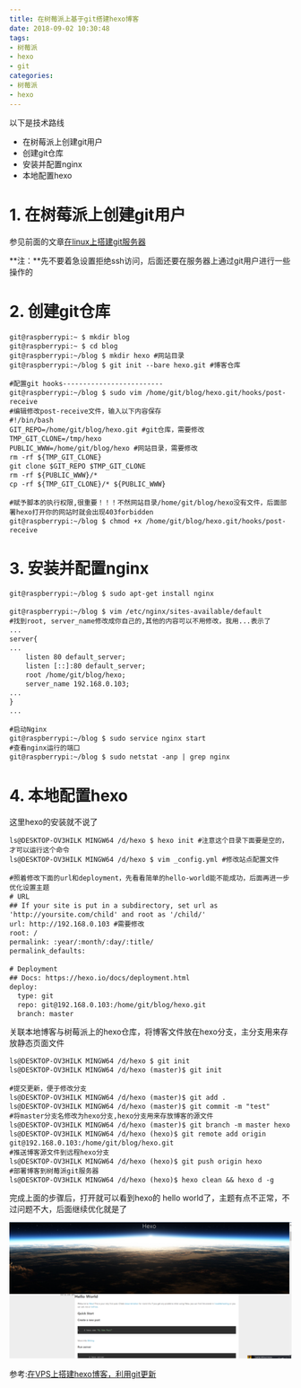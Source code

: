 ```yaml
---
title: 在树莓派上基于git搭建hexo博客
date: 2018-09-02 10:30:48
tags:
- 树莓派
- hexo
- git
categories:
- 树莓派
- hexo
---
```


以下是技术路线

- 在树莓派上创建git用户
- 创建git仓库
- 安装并配置nginx
- 本地配置hexo

<!--more-->

# 1. 在树莓派上创建git用户

参见前面的文章[在linux上搭建git服务器](https://ljessons.github.io/2018/08/23/%E5%9C%A8linux%E4%B8%8A%E6%90%AD%E5%BB%BAgit%E6%9C%8D%E5%8A%A1%E5%99%A8/)

**注：**先不要着急设置拒绝ssh访问，后面还要在服务器上通过git用户进行一些操作的

# 2. 创建git仓库

```shell
git@raspberrypi:~ $ mkdir blog
git@raspberrypi:~ $ cd blog
git@raspberrypi:~/blog $ mkdir hexo #网站目录
git@raspberrypi:~/blog $ git init --bare hexo.git #博客仓库

#配置git hooks-------------------------
git@raspberrypi:~/blog $ sudo vim /home/git/blog/hexo.git/hooks/post-receive
#编辑修改post-receive文件，输入以下内容保存
#!/bin/bash
GIT_REPO=/home/git/blog/hexo.git #git仓库，需要修改
TMP_GIT_CLONE=/tmp/hexo
PUBLIC_WWW=/home/git/blog/hexo #网站目录，需要修改
rm -rf ${TMP_GIT_CLONE}
git clone $GIT_REPO $TMP_GIT_CLONE
rm -rf ${PUBLIC_WWW}/*
cp -rf ${TMP_GIT_CLONE}/* ${PUBLIC_WWW}

#赋予脚本的执行权限,很重要！！！不然网站目录/home/git/blog/hexo没有文件，后面部署hexo打开你的网站时就会出现403forbidden
git@raspberrypi:~/blog $ chmod +x /home/git/blog/hexo.git/hooks/post-receive
```

# 3. 安装并配置nginx

```shell
git@raspberrypi:~/blog $ sudo apt-get install nginx

git@raspberrypi:~/blog $ vim /etc/nginx/sites-available/default
#找到root, server_name修改成你自己的,其他的内容可以不用修改，我用...表示了
...
server{
...
	listen 80 default_server;
    listen [::]:80 default_server;
    root /home/git/blog/hexo;
    server_name 192.168.0.103;
...
}
...

#启动Nginx
git@raspberrypi:~/blog $ sudo service nginx start
#查看nginx运行的端口
git@raspberrypi:~/blog $ sudo netstat -anp | grep nginx
```

# 4. 本地配置hexo

这里hexo的安装就不说了

```shell
ls@DESKTOP-OV3HILK MINGW64 /d/hexo $ hexo init #注意这个目录下面要是空的，才可以运行这个命令
ls@DESKTOP-OV3HILK MINGW64 /d/hexo $ vim _config.yml #修改站点配置文件

#照着修改下面的url和deployment，先看看简单的hello-world能不能成功，后面再进一步优化设置主题
# URL
## If your site is put in a subdirectory, set url as 'http://yoursite.com/child' and root as '/child/'
url: http://192.168.0.103 #需要修改
root: /
permalink: :year/:month/:day/:title/
permalink_defaults:

# Deployment
## Docs: https://hexo.io/docs/deployment.html
deploy:
  type: git
  repo: git@192.168.0.103:/home/git/blog/hexo.git 
  branch: master
```

关联本地博客与树莓派上的hexo仓库，将博客文件放在hexo分支，主分支用来存放静态页面文件

```shell
ls@DESKTOP-OV3HILK MINGW64 /d/hexo $ git init
ls@DESKTOP-OV3HILK MINGW64 /d/hexo (master)$ git init

#提交更新，便于修改分支
ls@DESKTOP-OV3HILK MINGW64 /d/hexo (master)$ git add .
ls@DESKTOP-OV3HILK MINGW64 /d/hexo (master)$ git commit -m "test"
#将master分支名修改为hexo分支,hexo分支用来存放博客的源文件
ls@DESKTOP-OV3HILK MINGW64 /d/hexo (master)$ git branch -m master hexo
ls@DESKTOP-OV3HILK MINGW64 /d/hexo (hexo)$ git remote add origin git@192.168.0.103:/home/git/blog/hexo.git
#推送博客源文件到远程hexo分支
ls@DESKTOP-OV3HILK MINGW64 /d/hexo (hexo)$ git push origin hexo
#部署博客到树莓派git服务器
ls@DESKTOP-OV3HILK MINGW64 /d/hexo (hexo)$ hexo clean && hexo d -g
```

完成上面的步骤后，打开就可以看到hexo的 hello world了，主题有点不正常，不过问题不大，后面继续优化就是了

![](在树莓派上基于git搭建hexo博客/20180902113046.png)

参考:[在VPS上搭建hexo博客，利用git更新](https://tiktoking.github.io/2016/01/26/hexo/)